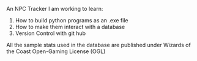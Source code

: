 An NPC Tracker I am working to learn:

1) How to build python programs as an .exe file
2) How to make them interact with a database
3) Version Control with git hub

All the sample stats used in the database are published under Wizards of the Coast Open-Gaming License (OGL) 
